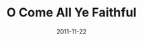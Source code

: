 ---
layout: music 
title: "O Come All Ye Faithful"
date: 2011-11-22 
description: "Original music from Awaited&#58; A Christmas Show."
audio: "http://s3.amazonaws.com/crossroads-media/music/audio/09%20O%20Come%20All%20Ye%20Faithful.mp3"
audio-duration: "02:49"
src: "http://s3.amazonaws.com/crossroads-media/images/DefaultVideoImage.jpg"
---